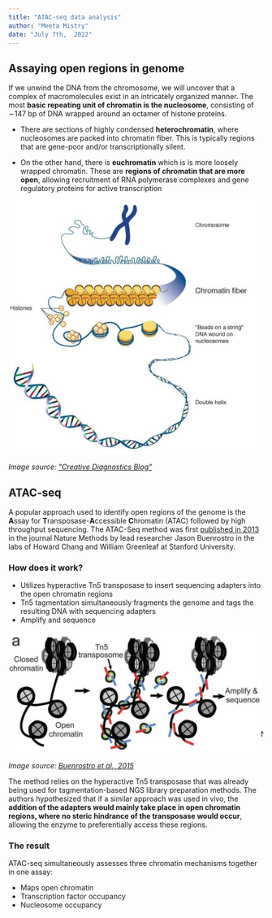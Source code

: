 ```yaml
---
title: "ATAC-seq data analysis"
author: "Meeta Mistry"
date: "July 7th,  2022"
---
```


## Assaying open regions in genome 

If we unwind the DNA from the chromosome, we will uncover that a complex of macromolecules exist in an intricately organized manner. The most **basic repeating unit of chromatin is the nucleosome**, consisting of ∼147 bp of DNA wrapped around an octamer of histone proteins.

* There are sections of highly condensed **heterochromatin**, where nucleosomes are packed into chromatin fiber. This is typically regions that are gene-poor and/or transcriptionally silent.

* On the other hand, there is **euchromatin** which is is more loosely wrapped chromatin. These are **regions of chromatin that are more open**, allowing recruitment of RNA polymerase complexes and gene regulatory proteins for active transcription


<p align="center">
<img src="img/chromatin.jpeg" width="500">
</p>

_Image source: ["Creative Diagnostics Blog"](https://www.creative-diagnostics.com/blog/index.php/the-structure-and-function-of-chromatin/)_

## ATAC-seq

A popular approach used to identify open regions of the genome is the **A**ssay for **T**ransposase-**A**ccessible **C**hromatin (ATAC) followed by high throughput sequencing.  The ATAC-Seq method was first [published in 2013](https://www.ncbi.nlm.nih.gov/pubmed/24097267) in the journal Nature Methods by lead researcher Jason Buenrostro in the labs of Howard Chang and William Greenleaf at Stanford University.

### How does it work?

* Utilizes hyperactive Tn5 transposase to insert sequencing adapters into the open chromatin regions 
* Tn5 tagmentation simultaneously fragments the genome and tags the resulting DNA with sequencing adapters
* Amplify and sequence

<p align="center">
<img src="img/atacseq_schematic.png" width="500">
</p>

_Image source: [Buenrostro et al., 2015](https://www.ncbi.nlm.nih.gov/pubmed/24097267)_

The method relies on the hyperactive Tn5 transposase that was already being used for tagmentation-based NGS library preparation methods. The authors hypothesized that if a similar approach was used in vivo, the **addition of the adapters would mainly take place in open chromatin regions, where no steric hindrance of the transposase would occur**, allowing the enzyme to preferentially access these regions.

### The result

ATAC-seq simultaneously assesses three chromatin mechanisms together in one assay:

* Maps open chromatin
* Transcription factor occupancy
* Nucleosome occupancy


